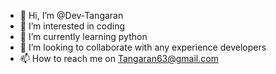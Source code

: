 - 👋 Hi, I’m @Dev-Tangaran
- 👀 I’m interested in coding
- 🌱 I’m currently learning python
- 💞️ I’m looking to collaborate with any experience developers
- 📫 How to reach me on Tangaran63@gmail.com


<!---
Dev-Tangaran/Dev-Tangaran is a ✨ special ✨ repository because its `README.md` (this file) appears on your GitHub profile.
You can click the Preview link to take a look at your changes.
--->
